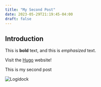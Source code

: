 ```yaml
---
title: "My Second Post"
date: 2023-05-29T21:19:45-04:00
draft: false
---
```


## Introduction

This is **bold** text, and this is *emphasized* text.

Visit the [Hugo](https://gohugo.io) website!

This is my second post

![Logidock](/images/logitech.webp)